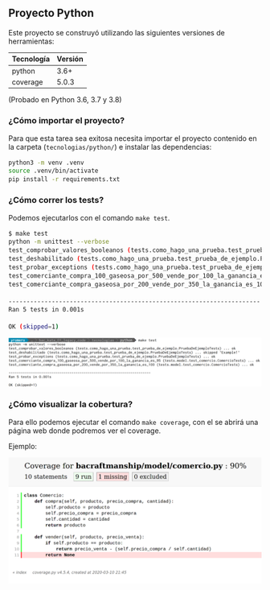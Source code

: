 ## Proyecto Python

Este proyecto se construyó utilizando las siguientes versiones de herramientas:

| Tecnología | Versión   |
| ---------- | -------   |
| python     | 3.6+      |
| coverage   | 5.0.3     |

(Probado en Python 3.6, 3.7 y 3.8)

### ¿Cómo importar el proyecto?

Para que esta tarea sea exitosa necesita importar el proyecto contenido en la
carpeta (`tecnologias/python/`) e instalar las dependencias:

```sh
python3 -m venv .venv
source .venv/bin/activate
pip install -r requirements.txt
```


### ¿Cómo correr los tests?

Podemos ejecutarlos con el comando `make test`.

```sh
$ make test
python -m unittest --verbose                                                            
test_comprobar_valores_booleanos (tests.como_hago_una_prueba.test_prueba_de_ejemplo.PruebaDeEjemploTests) ... ok
test_deshabilitado (tests.como_hago_una_prueba.test_prueba_de_ejemplo.PruebaDeEjemploTests) ... skipped 'Example!'
test_probar_exceptions (tests.como_hago_una_prueba.test_prueba_de_ejemplo.PruebaDeEjemploTests) ... ok
test_comerciante_compra_100_gaseosa_por_500_vende_por_100_la_ganancia_es_95 (tests.model.test_comercio.ComercioTests) ... ok
test_comerciante_compra_gaseosa_por_200_vende_por_350_la_ganancia_es_100 (tests.model.test_comercio.ComercioTests) ... ok
                                                                                                                                                                                
----------------------------------------------------------------------  
Ran 5 tests in 0.001s                                                                   
                                                                                        
OK (skipped=1)
```

![test_status](./images/test_status.png)


### ¿Cómo visualizar la cobertura?

Para ello podemos ejecutar el comando `make coverage`, con el se abrirá una página web donde podremos ver el coverage.

Ejemplo:

![test_status](./images/coverage.png)
